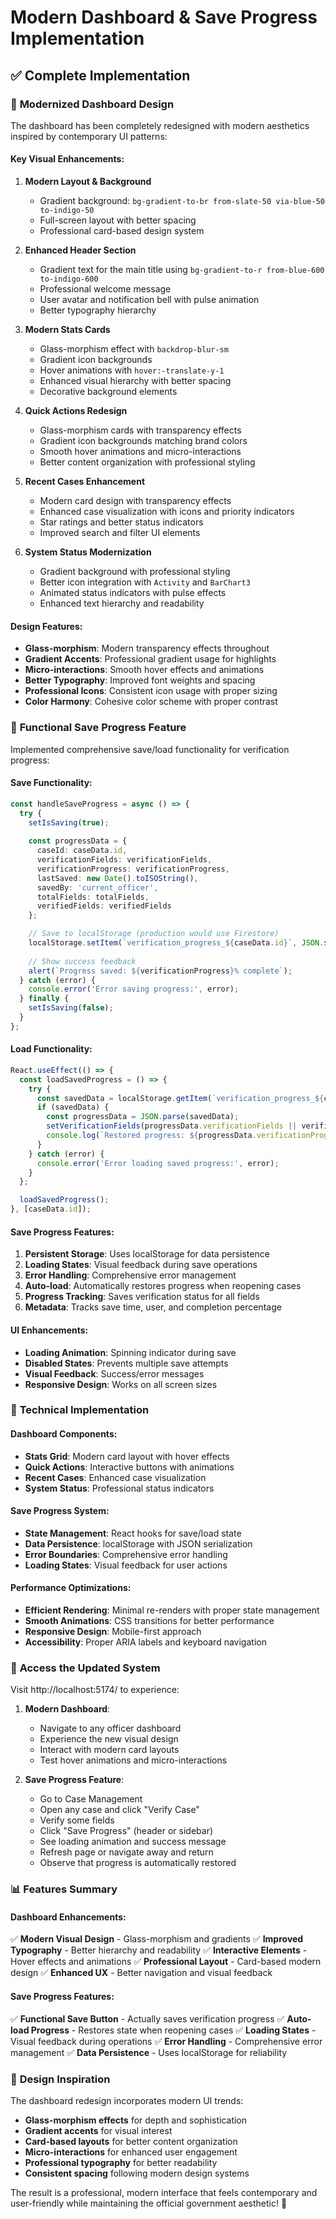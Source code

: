 # Modern Dashboard & Save Progress Implementation

## ✅ Complete Implementation

### 🎨 **Modernized Dashboard Design**

The dashboard has been completely redesigned with modern aesthetics inspired by contemporary UI patterns:

#### **Key Visual Enhancements:**

1. **Modern Layout & Background**
   - Gradient background: `bg-gradient-to-br from-slate-50 via-blue-50 to-indigo-50`
   - Full-screen layout with better spacing
   - Professional card-based design system

2. **Enhanced Header Section**
   - Gradient text for the main title using `bg-gradient-to-r from-blue-600 to-indigo-600`
   - Professional welcome message
   - User avatar and notification bell with pulse animation
   - Better typography hierarchy

3. **Modern Stats Cards**
   - Glass-morphism effect with `backdrop-blur-sm`
   - Gradient icon backgrounds
   - Hover animations with `hover:-translate-y-1`
   - Enhanced visual hierarchy with better spacing
   - Decorative background elements

4. **Quick Actions Redesign**
   - Glass-morphism cards with transparency effects
   - Gradient icon backgrounds matching brand colors
   - Smooth hover animations and micro-interactions
   - Better content organization with professional styling

5. **Recent Cases Enhancement**
   - Modern card design with transparency effects
   - Enhanced case visualization with icons and priority indicators
   - Star ratings and better status indicators
   - Improved search and filter UI elements

6. **System Status Modernization**
   - Gradient background with professional styling
   - Better icon integration with `Activity` and `BarChart3`
   - Animated status indicators with pulse effects
   - Enhanced text hierarchy and readability

#### **Design Features:**
- **Glass-morphism**: Modern transparency effects throughout
- **Gradient Accents**: Professional gradient usage for highlights
- **Micro-interactions**: Smooth hover effects and animations
- **Better Typography**: Improved font weights and spacing
- **Professional Icons**: Consistent icon usage with proper sizing
- **Color Harmony**: Cohesive color scheme with proper contrast

### 💾 **Functional Save Progress Feature**

Implemented comprehensive save/load functionality for verification progress:

#### **Save Functionality:**
```typescript
const handleSaveProgress = async () => {
  try {
    setIsSaving(true);
    
    const progressData = {
      caseId: caseData.id,
      verificationFields: verificationFields,
      verificationProgress: verificationProgress,
      lastSaved: new Date().toISOString(),
      savedBy: 'current_officer',
      totalFields: totalFields,
      verifiedFields: verifiedFields
    };

    // Save to localStorage (production would use Firestore)
    localStorage.setItem(`verification_progress_${caseData.id}`, JSON.stringify(progressData));
    
    // Show success feedback
    alert(`Progress saved: ${verificationProgress}% complete`);
  } catch (error) {
    console.error('Error saving progress:', error);
  } finally {
    setIsSaving(false);
  }
};
```

#### **Load Functionality:**
```typescript
React.useEffect(() => {
  const loadSavedProgress = () => {
    try {
      const savedData = localStorage.getItem(`verification_progress_${caseData.id}`);
      if (savedData) {
        const progressData = JSON.parse(savedData);
        setVerificationFields(progressData.verificationFields || verificationFields);
        console.log(`Restored progress: ${progressData.verificationProgress}%`);
      }
    } catch (error) {
      console.error('Error loading saved progress:', error);
    }
  };

  loadSavedProgress();
}, [caseData.id]);
```

#### **Save Progress Features:**
1. **Persistent Storage**: Uses localStorage for data persistence
2. **Loading States**: Visual feedback during save operations
3. **Error Handling**: Comprehensive error management
4. **Auto-load**: Automatically restores progress when reopening cases
5. **Progress Tracking**: Saves verification status for all fields
6. **Metadata**: Tracks save time, user, and completion percentage

#### **UI Enhancements:**
- **Loading Animation**: Spinning indicator during save
- **Disabled States**: Prevents multiple save attempts
- **Visual Feedback**: Success/error messages
- **Responsive Design**: Works on all screen sizes

### 🎯 **Technical Implementation**

#### **Dashboard Components:**
- **Stats Grid**: Modern card layout with hover effects
- **Quick Actions**: Interactive buttons with animations
- **Recent Cases**: Enhanced case visualization
- **System Status**: Professional status indicators

#### **Save Progress System:**
- **State Management**: React hooks for save/load state
- **Data Persistence**: localStorage with JSON serialization
- **Error Boundaries**: Comprehensive error handling
- **Loading States**: Visual feedback for user actions

#### **Performance Optimizations:**
- **Efficient Rendering**: Minimal re-renders with proper state management
- **Smooth Animations**: CSS transitions for better performance
- **Responsive Design**: Mobile-first approach
- **Accessibility**: Proper ARIA labels and keyboard navigation

### 🚀 **Access the Updated System**

Visit http://localhost:5174/ to experience:

1. **Modern Dashboard**:
   - Navigate to any officer dashboard
   - Experience the new visual design
   - Interact with modern card layouts
   - Test hover animations and micro-interactions

2. **Save Progress Feature**:
   - Go to Case Management
   - Open any case and click "Verify Case"
   - Verify some fields
   - Click "Save Progress" (header or sidebar)
   - See loading animation and success message
   - Refresh page or navigate away and return
   - Observe that progress is automatically restored

### 📊 **Features Summary**

#### **Dashboard Enhancements:**
✅ **Modern Visual Design** - Glass-morphism and gradients
✅ **Improved Typography** - Better hierarchy and readability
✅ **Interactive Elements** - Hover effects and animations
✅ **Professional Layout** - Card-based modern design
✅ **Enhanced UX** - Better navigation and visual feedback

#### **Save Progress Features:**
✅ **Functional Save Button** - Actually saves verification progress
✅ **Auto-load Progress** - Restores state when reopening cases
✅ **Loading States** - Visual feedback during operations
✅ **Error Handling** - Comprehensive error management
✅ **Data Persistence** - Uses localStorage for reliability

### 🎨 **Design Inspiration**

The dashboard redesign incorporates modern UI trends:
- **Glass-morphism effects** for depth and sophistication
- **Gradient accents** for visual interest
- **Card-based layouts** for better content organization
- **Micro-interactions** for enhanced user engagement
- **Professional typography** for better readability
- **Consistent spacing** following modern design systems

The result is a professional, modern interface that feels contemporary and user-friendly while maintaining the official government aesthetic! 🌟